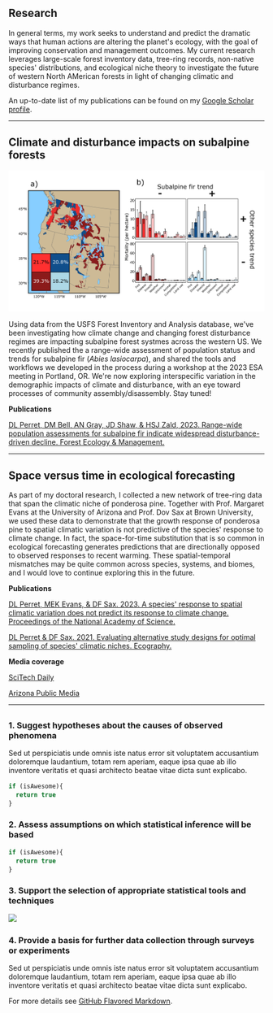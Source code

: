 ## Research

In general terms, my work seeks to understand and predict the dramatic ways that human actions are altering the planet's ecology, with the goal of improving conservation and management outcomes. My current research leverages large-scale forest inventory data, tree-ring records, non-native species' distributions, and ecological niche theory to investigate the future of western North AMerican forests in light of changing climatic and disturbance regimes.

An up-to-date list of my publications can be found on my [Google Scholar profile](https://scholar.google.com/citations?user=E_yUYQkAAAAJ&hl=en).

---

## Climate and disturbance impacts on subalpine forests

<img src="../images/comm_mort_revision.png?raw=true"/>

Using data from the USFS Forest Inventory and Analysis database, we've been investigating how climate change and changing forest disturbance regimes are impacting subalpine forest systmes across the western US. We recently published the a range-wide assessment of population status and trends for subalpine fir (*Abies lasiocarpa*), and shared the tools and workflows we developed in the process during a workshop at the 2023 ESA meeting in Portland, OR. We're now exploring interspecific variation in the demographic impacts of climate and disturbance, with an eye toward processes of community assembly/disassembly. Stay tuned!

**Publications**

[DL Perret, DM Bell, AN Gray, JD Shaw, & HSJ Zald, 2023. Range-wide population assessments for subalpine fir indicate widespread disturbance-driven decline. Forest Ecology & Management.](https://www.sciencedirect.com/science/article/pii/S0378112723003626?via%3Dihub)

---

## Space versus time in ecological forecasting

As part of my doctoral research, I collected a  new network of tree-ring data that span the climatic niche of ponderosa pine. Together with Prof. Margaret Evans at the University of Arizona and Prof. Dov Sax at Brown University, we used these data to demonstrate that the growth response of ponderosa pine to spatial climatic variation is not predictive of the species' response to climate change. In fact, the space-for-time substitution that is so common in ecological forecasting generates predictions that are directionally opposed to observed responses to recent warming. These spatial-temporal mismatches may be quite common across species, systems, and biomes, and I would love to continue exploring this in the future.

**Publications**

[DL Perret, MEK Evans, & DF Sax. 2023. A species' response to spatial climatic variation does not predict its response to climate change. Proceedings of the National Academy of Science.](https://www.pnas.org/doi/10.1073/pnas.2304404120)

[DL Perret & DF Sax. 2021. Evaluating alternative study designs for optimal sampling of species' climatic niches. Ecography.](https://nsojournals.onlinelibrary.wiley.com/doi/full/10.1111/ecog.06014)

**Media coverage**

[SciTech Daily](https://scitechdaily.com/dangerously-misleading-scientists-using-flawed-strategy-in-predicting-species-responses-to-climate-change)

[Arizona Public Media](https://news.azpm.org/p/azpmnews/2024/1/2/218603-ua-scientists-uncover-methodology-problem-in-climate-research)

---

## 


### 1. Suggest hypotheses about the causes of observed phenomena

Sed ut perspiciatis unde omnis iste natus error sit voluptatem accusantium doloremque laudantium, totam rem aperiam, eaque ipsa quae ab illo inventore veritatis et quasi architecto beatae vitae dicta sunt explicabo. 

```javascript
if (isAwesome){
  return true
}
```

### 2. Assess assumptions on which statistical inference will be based

```javascript
if (isAwesome){
  return true
}
```

### 3. Support the selection of appropriate statistical tools and techniques

<img src="../images/dummy_thumbnail.jpg?raw=true"/>

### 4. Provide a basis for further data collection through surveys or experiments

Sed ut perspiciatis unde omnis iste natus error sit voluptatem accusantium doloremque laudantium, totam rem aperiam, eaque ipsa quae ab illo inventore veritatis et quasi architecto beatae vitae dicta sunt explicabo. 

For more details see [GitHub Flavored Markdown](https://guides.github.com/features/mastering-markdown/).
